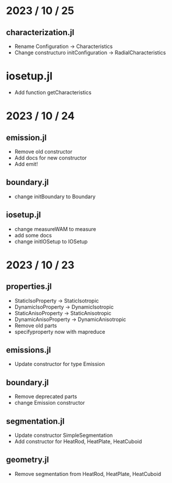 # 2023 / 10 / 25
## characterization.jl
- Rename Configuration -> Characteristics
- Change constructuro initConfiguration -> RadialCharacteristics

# iosetup.jl
- Add function getCharacteristics



# 2023 / 10 / 24
## emission.jl
- Remove old constructor
- Add docs for new constructor 
- Add emit!

## boundary.jl
- change initBoundary to Boundary

## iosetup.jl
- change measureWAM to measure
- add some docs
- change initIOSetup to IOSetup

# 2023 / 10 / 23
## properties.jl
- StaticIsoProperty -> StaticIsotropic
- DynamicIsoProperty -> DynamicIsotropic
- StaticAnisoProperty -> StaticAnisotropic
- DynamicAnisoProperty -> DynamicAnisotropic
- Remove old parts
- specifyproperty now with mapreduce



## emissions.jl
- Update constructor for type Emission

## boundary.jl
- Remove deprecated parts
- change Emission constructor

## segmentation.jl
- Update constructor SimpleSegmentation
- Add constructor for HeatRod, HeatPlate, HeatCuboid

## geometry.jl
- Remove segmentation from HeatRod, HeatPlate, HeatCuboid


